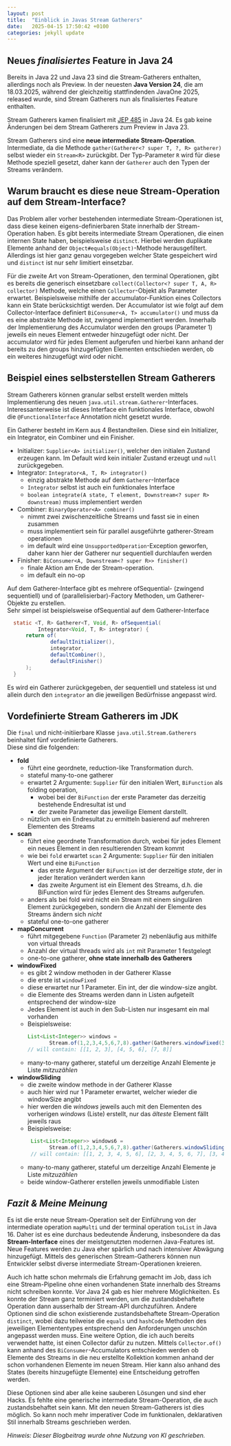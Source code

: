 ```yaml
---
layout: post
title:  "Einblick in Javas Stream Gatherers"
date:   2025-04-15 17:50:42 +0100
categories: jekyll update
---
```


## Neues _finalisiertes_ Feature in Java 24

Bereits in Java 22 und Java 23 sind die Stream-Gatherers enthalten, allerdings noch als Preview.
In der neuesten **Java Version 24**, die am 18.03.2025, während der gleichzeitig stattfindenden JavaOne 2025, 
released wurde, sind Stream Gatherers nun als finalisiertes Feature enthalten.

Stream Gatherers kamen finalisiert mit [JEP 485](https://openjdk.org/jeps/485) in Java 24. 
Es gab keine Änderungen bei dem Stream Gatherers zum Preview in Java 23.

Stream Gatherers sind eine **neue intermediate Stream-Operation**. Intermediate, da die Methode `gather(Gatherer<? super T, ?, R> gatherer)`
selbst wieder ein `Stream<R>` zurückgibt. Der Typ-Parameter `R` wird für diese Methode speziell gesetzt, daher kann der `Gatherer`
auch den Typen der Streams verändern.

## Warum braucht es diese neue Stream-Operation auf dem Stream-Interface?

Das Problem aller vorher bestehenden intermediate Stream-Operationen ist, dass diese keinen eigens-definierbaren State innerhalb der Stream-Operation haben.
Es gibt bereits ìntermediate Stream Operationen, die einen internen State haben, beispielsweise `distinct`. Hierbei werden duplikate Elemente anhand der 
`Object#equals(Object)`-Methode herausgefiltert. Allerdings ist hier ganz genau vorgegeben welcher State gespeichert wird und `distinct` ist nur sehr limitiert einsetzbar.

Für die zweite Art von Stream-Operationen, den terminal Operationen, gibt es bereits die generisch einsetzbare `collect(Collector<? super T, A, R> collector)` Methode,
welche einen `Collector`-Objekt als Parameter erwartet. Beispielsweise mithilfe der accumulator-Funktion eines Collectors kann ein State berücksichtigt werden.
Der Accumulator ist wie folgt auf dem Collector-Interface definiert `BiConsumer<A, T> accumulator()` und muss da es eine abstrakte Methode ist, zwingend implementiert werden.
Innerhalb der Implementierung des Accumulator werden den groups (Parameter 1) jeweils ein neues Element entweder hinzugefügt oder nicht. Der accumulator wird für jedes Element aufgerufen
und hierbei kann anhand der bereits zu den groups hinzugefügten Elementen entschieden werden, ob ein weiteres hinzugefügt wird oder nicht. 

## Beispiel eines selbsterstellen Stream Gatherers

Stream Gatherers können granular selbst erstellt werden mittels Implementierung des neuen `java.util.stream.Gatherer`-Interfaces.
Interessanterweise ist dieses Interface ein funktionales Interface, obwohl die `@FunctionalInterface` Annotation nicht gesetzt wurde.

Ein Gatherer besteht im Kern aus 4 Bestandteilen. Diese sind ein Initializer, ein Integrator, ein Combiner und ein Finisher.
  - Initializer: `Supplier<A> initializer()`, welcher den initialen Zustand erzeugen kann. Im Default wird kein initialer Zustand erzeugt und `null` zurückgegeben.
  - Integrator: `Integrator<A, T, R> integrator()`
    - einzig abstrakte Methode auf dem `Gatherer`-Interface
    - `Integrator` selbst ist auch ein funktionales Interface
    - `boolean integrate(A state, T element, Downstream<? super R> downstream)` muss implementiert werden
  - Combiner: `BinaryOperator<A> combiner()`
    - nimmt zwei zwischenzeitliche Streams und fasst sie in einen zusammen
    - muss implementiert sein für parallel ausgeführte gatherer-Stream operationen
    - im default wird eine `UnsupportedOperation`-Exception geworfen, daher kann hier der Gatherer nur sequentiell durchlaufen werden
  - Finisher: `BiConsumer<A, Downstream<? super R>> finisher()`
    - finale Aktion am Ende der Stream-operation.
    - im default ein no-op

Auf dem Gatherer-Interface gibt es mehrere ofSequential- (zwingend sequentiell) und of (parallelisierbar)-Factory Methoden, um Gatherer-Objekte zu erstellen.  
Sehr simpel ist beispielsweise ofSequential auf dem Gatherer-Interface
```java 
  static <T, R> Gatherer<T, Void, R> ofSequential(
          Integrator<Void, T, R> integrator) {
      return of(
              defaultInitializer(),
              integrator,
              defaultCombiner(),
              defaultFinisher()
      );
  }
```
Es wird ein Gatherer zurückgegeben, der sequentiell und stateless ist und allein durch den ``integrator`` an die jeweiligen Bedürfnisse angepasst wird. 


## Vordefinierte Stream Gatherers im JDK

Die `final` und nicht-initiierbare Klasse `java.util.Stream.Gatherers` beinhaltet fünf vordefinierte Gatherers.  
Diese sind die folgenden:
- **fold**
  - führt eine geordnete, reduction-like Transformation durch.
  - stateful many-to-one gatherer
  - erwartet 2 Argumente: `Supplier` für den initialen Wert, `BiFunction` als folding operation,   
    - wobei bei der `BiFunction` der erste Parameter das derzeitig bestehende Endresultat ist und
    - der zweite Parameter das jeweilige Element darstellt.
  - nützlich um ein Endresultat zu ermitteln basierend auf mehreren Elementen des Streams
- **scan**
  - führt eine geordnete Transformation durch, wobei für jedes Element ein neues Element in den resultierenden Stream kommt
  - wie bei `fold` erwartet `scan` 2 Argumente: `Supplier` für den initialen Wert und eine `BiFunction`
    - das erste Argument der `BiFunction` ist der derzeitige _state_, der in jeder Iteration verändert werden kann
    - das zweite Argument ist ein Element des Streams, d.h. die BiFunction wird für jedes Element des Streams aufgerufen.
  - anders als bei fold wird nicht ein Stream mit einem singulären Element zurückgegeben, sondern die Anzahl der Elemente des Streams ändern sich _nicht_
  - stateful one-to-one gatherer
- **mapConcurrent**
  - führt mitgegebene `Function` (Parameter 2) nebenläufig aus mithilfe von virtual threads
  - Anzahl der virtual threads wird als `int` mit Parameter 1 festgelegt
  - one-to-one gatherer, **ohne state innerhalb des Gatherers**
- **windowFixed**
  - es gibt 2 window methoden in der Gatherer Klasse
  - die erste ist `windowFixed`
  - diese erwartet nur 1 Parameter. Ein int, der die window-size angibt.
  - die Elemente des Streams werden dann in Listen aufgeteilt entsprechend der window-size
  - Jedes Element ist auch in den Sub-Listen nur insgesamt ein mal vorhanden
  - Beispielsweise:
    ```java 
    List<List<Integer>> windows =
           Stream.of(1,2,3,4,5,6,7,8).gather(Gatherers.windowFixed(3)).toList();
    // will contain: [[1, 2, 3], [4, 5, 6], [7, 8]]
    ```
  - many-to-many gatherer, stateful um derzeitige Anzahl Elemente je Liste _mitzuzählen_ 
- **windowSliding**
  - die zweite window methode in der Gatherer Klasse
  - auch hier wird nur 1 Parameter erwartet, welcher wieder die windowSize angibt
  - hier werden die _windows_ jeweils auch mit den Elementen des vorherigen _windows_ (Liste) erstellt, nur das _älteste_ Element fällt jeweils raus
  - Beispielsweise:
    ```java
     List<List<Integer>> windows6 =
           Stream.of(1,2,3,4,5,6,7,8).gather(Gatherers.windowSliding(6)).toList();
     // will contain: [[1, 2, 3, 4, 5, 6], [2, 3, 4, 5, 6, 7], [3, 4, 5, 6, 7, 8]]
    ```
  - many-to-many gatherer, stateful um derzeitige Anzahl Elemente je Liste _mitzuzählen_
  - beide window-Gatherer erstellen jeweils unmodifiable Listen

## _Fazit & Meine Meinung_

Es ist die erste neue Stream-Operation seit der Einführung von der intermediate operation `mapMulti` und der terminal operation `toList` in Java 16.
Daher ist es eine durchaus bedeutende Änderung, insbesondere da das **Stream-Interface** eines der meistgenutzten modernen Java-Features ist.
Neue Features werden zu Java eher spärlich und nach intensiver Abwägung hinzugefügt. Mittels des generischen Stream-Gatherers können nun Entwickler selbst diverse 
intermediate Stream-Operationen kreieren.
  
Auch ich hatte schon mehrmals die Erfahrung gemacht im Job, dass ich eine Stream-Pipeline ohne einen vorhandenen State innerhalb des Streams nicht schreiben konnte.
Vor Java 24 gab es hier mehrere Möglichkeiten. Es konnte der Stream ganz terminiert werden, um die zustandsbehaftete Operation dann ausserhalb der Stream-API durchzuführen.
Andere Optionen sind die schon existierende zustandsbehaftete Stream-Operation `distinct`, wobei dazu teilweise die `equals` und `hashCode` Methoden des jeweiligen Elemententypes
entsprechend den Anforderungen unschön angepasst werden muss. Eine weitere Option, die ich auch bereits verwendet hatte, ist einen Collector dafür zu nutzen.
Mittels `Collector.of()` kann anhand des `BiConsumer`-Accumulators entschieden werden ob Elemente des Streams in die neu erstellte Kollektion kommen anhand der schon vorhandenen Elemente im neuen Stream.
Hier kann also anhand des States (bereits hinzugefügte Elemente) eine Entscheidung getroffen werden.

Diese Optionen sind aber alle keine sauberen Lösungen und sind eher Hacks. Es fehlte eine generische intermediate Stream-Operation, die auch zustandsbehaftet sein kann.
Mit den neuen Stream-Gatherers ist dies möglich. So kann noch mehr imperativer Code im funktionalen, deklarativen Stil innerhalb Streams geschrieben werden.



_Hinweis: Dieser Blogbeitrag wurde ohne Nutzung von KI geschrieben._
